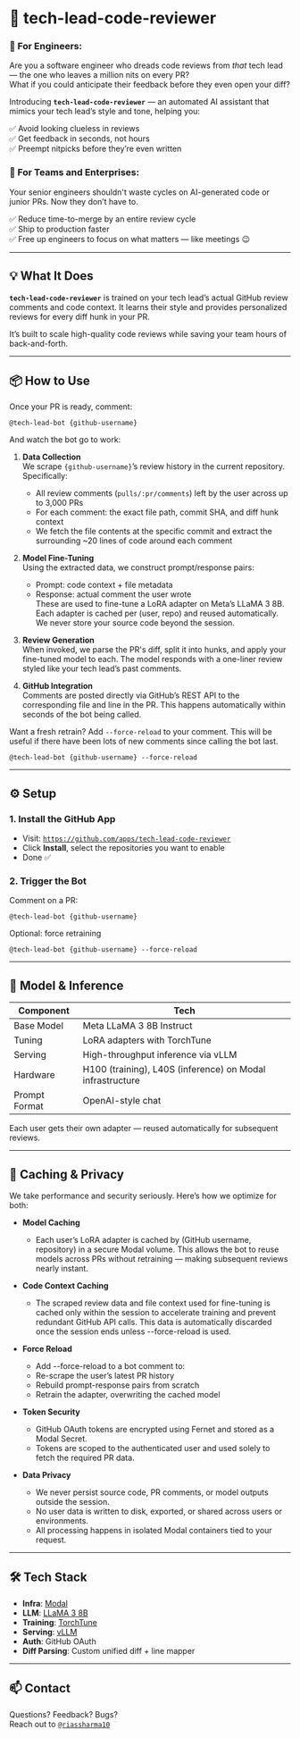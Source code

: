 # 🧠 tech-lead-code-reviewer

### 🏢 For Engineers:
Are you a software engineer who dreads code reviews from *that* tech lead — the one who leaves a million nits on every PR?  
What if you could anticipate their feedback before they even open your diff?

Introducing **`tech-lead-code-reviewer`** — an automated AI assistant that mimics your tech lead’s style and tone, helping you:

✅ Avoid looking clueless in reviews  
✅ Get feedback in seconds, not hours  
✅ Preempt nitpicks before they’re even written  

### 🏢 For Teams and Enterprises:

Your senior engineers shouldn't waste cycles on AI-generated code or junior PRs. Now they don’t have to.

✅ Reduce time-to-merge by an entire review cycle  
✅ Ship to production faster  
✅ Free up engineers to focus on what matters — like meetings 😉

---

## 💡 What It Does

**`tech-lead-code-reviewer`** is trained on your tech lead’s actual GitHub review comments and code context. It learns their style and provides personalized reviews for every diff hunk in your PR.

It’s built to scale high-quality code reviews while saving your team hours of back-and-forth.

---

## 📦 How to Use

Once your PR is ready, comment:

```
@tech-lead-bot {github-username}
```

And watch the bot go to work:

1. **Data Collection**  
   We scrape `{github-username}`’s review history in the current repository. Specifically:
   - All review comments (`pulls/:pr/comments`) left by the user across up to 3,000 PRs
   - For each comment: the exact file path, commit SHA, and diff hunk context
   - We fetch the file contents at the specific commit and extract the surrounding ~20 lines of code around each comment

2. **Model Fine-Tuning**  
   Using the extracted data, we construct prompt/response pairs:
   - Prompt: code context + file metadata
   - Response: actual comment the user wrote  
   These are used to fine-tune a LoRA adapter on Meta’s LLaMA 3 8B. Each adapter is cached per (user, repo) and reused automatically. We never store your source code beyond the session.

3. **Review Generation**  
   When invoked, we parse the PR's diff, split it into hunks, and apply your fine-tuned model to each. The model responds with a one-liner review styled like your tech lead’s past comments.

4. **GitHub Integration**  
   Comments are posted directly via GitHub’s REST API to the corresponding file and line in the PR. This happens automatically within seconds of the bot being called.

Want a fresh retrain? Add `--force-reload` to your comment. This will be useful if there have been lots of new comments since calling the bot last. 

```
@tech-lead-bot {github-username} --force-reload
```
---

## ⚙️ Setup

### 1. **Install the GitHub App**
- Visit: [`https://github.com/apps/tech-lead-code-reviewer`](https://github.com/apps/tech-lead-code-reviewer)
- Click **Install**, select the repositories you want to enable
- Done ✅

### 2. **Trigger the Bot**

Comment on a PR:
```
@tech-lead-bot {github-username}
```

Optional: force retraining
```
@tech-lead-bot {github-username} --force-reload
```

---

## 🧠 Model & Inference

| Component         | Tech                                                                 |
|------------------|----------------------------------------------------------------------|
| Base Model       | Meta LLaMA 3 8B Instruct                                              |
| Tuning           | LoRA adapters with TorchTune                                          |
| Serving          | High-throughput inference via vLLM                                   |
| Hardware         | H100 (training), L40S (inference) on Modal infrastructure             |
| Prompt Format    | OpenAI-style chat               |

Each user gets their own adapter — reused automatically for subsequent reviews.

---

## 💾 Caching & Privacy

We take performance and security seriously. Here’s how we optimize for both:

- **Model Caching**
    - Each user’s LoRA adapter is cached by (GitHub username, repository) in a secure Modal volume. This allows the bot to reuse models across PRs without retraining — making subsequent reviews nearly instant.

- **Code Context Caching**
    - The scraped review data and file context used for fine-tuning is cached only within the session to accelerate training and prevent redundant GitHub API calls. This data is automatically discarded once the session ends unless --force-reload is used.

- **Force Reload**

    - Add --force-reload to a bot comment to:
    - Re-scrape the user’s latest PR history
    - Rebuild prompt-response pairs from scratch
    - Retrain the adapter, overwriting the cached model

- **Token Security**

    - GitHub OAuth tokens are encrypted using Fernet and stored as a Modal Secret.
    - Tokens are scoped to the authenticated user and used solely to fetch the required PR data.

- **Data Privacy**

    - We never persist source code, PR comments, or model outputs outside the session.
    - No user data is written to disk, exported, or shared across users or environments.
    - All processing happens in isolated Modal containers tied to your request.

---

## 🛠️ Tech Stack

- **Infra**: [Modal](https://modal.com)
- **LLM**: [LLaMA 3 8B](https://ai.meta.com/llama/)
- **Training**: [TorchTune](https://github.com/pytorch/torchtune)
- **Serving**: [vLLM](https://github.com/vllm-project/vllm)
- **Auth**: GitHub OAuth
- **Diff Parsing**: Custom unified diff + line mapper

---

## 📫 Contact

Questions? Feedback? Bugs?  
Reach out to [`@riassharma10`](https://github.com/riassharma10)


